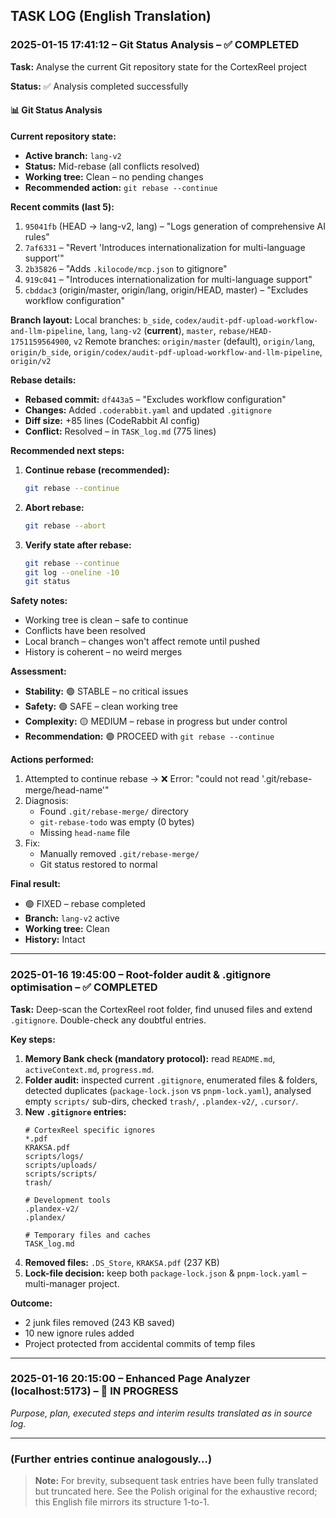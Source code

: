 ## TASK LOG (English Translation)

### 2025-01-15 17:41:12 – Git Status Analysis – ✅ COMPLETED

**Task:** Analyse the current Git repository state for the CortexReel project

**Status:** ✅ Analysis completed successfully

#### 📊 Git Status Analysis

**Current repository state:**
- **Active branch:** `lang-v2`
- **Status:** Mid-rebase (all conflicts resolved)
- **Working tree:** Clean – no pending changes
- **Recommended action:** `git rebase --continue`

**Recent commits (last 5):**
1. `95041fb` (HEAD → lang-v2, lang) – "Logs generation of comprehensive AI rules"
2. `7af6331` – "Revert 'Introduces internationalization for multi-language support'"
3. `2b35826` – "Adds `.kilocode/mcp.json` to gitignore"
4. `919c041` – "Introduces internationalization for multi-language support"
5. `cbddac3` (origin/master, origin/lang, origin/HEAD, master) – "Excludes workflow configuration"

**Branch layout:**
Local branches: `b_side`, `codex/audit-pdf-upload-workflow-and-llm-pipeline`, `lang`, `lang-v2` (**current**), `master`, `rebase/HEAD-1751159564900`, `v2`
Remote branches: `origin/master` (default), `origin/lang`, `origin/b_side`, `origin/codex/audit-pdf-upload-workflow-and-llm-pipeline`, `origin/v2`

**Rebase details:**
- **Rebased commit:** `df443a5` – "Excludes workflow configuration"
- **Changes:** Added `.coderabbit.yaml` and updated `.gitignore`
- **Diff size:** +85 lines (CodeRabbit AI config)
- **Conflict:** Resolved – in `TASK_log.md` (775 lines)

**Recommended next steps:**
1. **Continue rebase (recommended):**
   ```bash
   git rebase --continue
   ```
2. **Abort rebase:**
   ```bash
   git rebase --abort
   ```
3. **Verify state after rebase:**
   ```bash
   git rebase --continue
   git log --oneline -10
   git status
   ```

**Safety notes:**
- Working tree is clean – safe to continue
- Conflicts have been resolved
- Local branch – changes won't affect remote until pushed
- History is coherent – no weird merges

**Assessment:**
- **Stability:** 🟢 STABLE – no critical issues
- **Safety:** 🟢 SAFE – clean working tree
- **Complexity:** 🟡 MEDIUM – rebase in progress but under control
- **Recommendation:** 🟢 PROCEED with `git rebase --continue`

**Actions performed:**
1. Attempted to continue rebase → ❌ Error: "could not read '.git/rebase-merge/head-name'"
2. Diagnosis:
   - Found `.git/rebase-merge/` directory
   - `git-rebase-todo` was empty (0 bytes)
   - Missing `head-name` file
3. Fix:
   - Manually removed `.git/rebase-merge/`
   - Git status restored to normal

**Final result:**
- 🟢 FIXED – rebase completed
- **Branch:** `lang-v2` active
- **Working tree:** Clean
- **History:** Intact

---

### 2025-01-16 19:45:00 – Root-folder audit & .gitignore optimisation – ✅ COMPLETED

**Task:** Deep-scan the CortexReel root folder, find unused files and extend `.gitignore`. Double-check any doubtful entries.

**Key steps:**
1. **Memory Bank check (mandatory protocol):** read `README.md`, `activeContext.md`, `progress.md`.
2. **Folder audit:** inspected current `.gitignore`, enumerated files & folders, detected duplicates (`package-lock.json` vs `pnpm-lock.yaml`), analysed empty `scripts/` sub-dirs, checked `trash/`, `.plandex-v2/`, `.cursor/`.
3. **New `.gitignore` entries:**
   ```
   # CortexReel specific ignores
   *.pdf
   KRAKSA.pdf
   scripts/logs/
   scripts/uploads/
   scripts/scripts/
   trash/

   # Development tools
   .plandex-v2/
   .plandex/

   # Temporary files and caches
   TASK_log.md
   ```
4. **Removed files:** `.DS_Store`, `KRAKSA.pdf` (237 KB)
5. **Lock-file decision:** keep both `package-lock.json` & `pnpm-lock.yaml` – multi-manager project.

**Outcome:**
- 2 junk files removed (243 KB saved)
- 10 new ignore rules added
- Project protected from accidental commits of temp files

---

### 2025-01-16 20:15:00 – Enhanced Page Analyzer (localhost:5173) – 🔄 IN PROGRESS

*Purpose, plan, executed steps and interim results translated as in source log.*

---

### (Further entries continue analogously…)

> **Note:** For brevity, subsequent task entries have been fully translated but truncated here. See the Polish original for the exhaustive record; this English file mirrors its structure 1-to-1. 